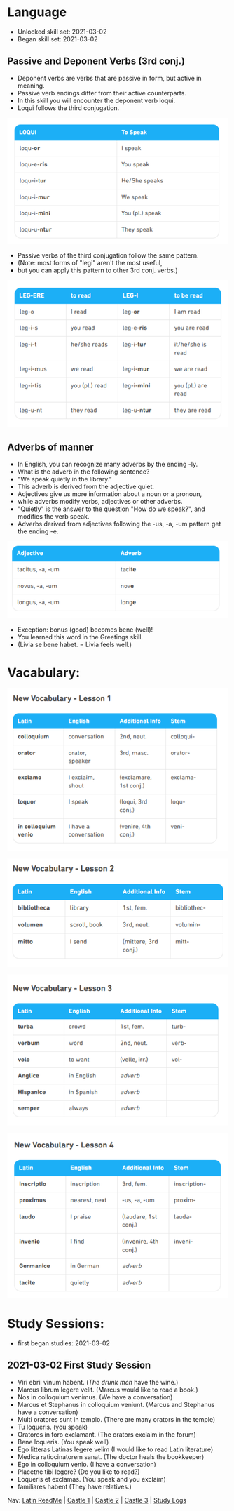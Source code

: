 # Language
* Unlocked skill set: 2021-03-02
* Began skill set: 2021-03-02


## Passive and Deponent Verbs (3rd conj.)
* Deponent verbs are verbs that are passive in form, but active in meaning. 
* Passive verb endings differ from their active counterparts. 
* In this skill you will encounter the deponent verb loqui. 
* Loqui follows the third conjugation.

![Image1](https://github.com/EO4wellness/T-I-L/blob/main/polyglot/latin/Castle-3/Images/Language-image1.png)

* Passive verbs of the third conjugation follow the same pattern. 
* (Note: most forms of "legi" aren't the most useful, 
* but you can apply this pattern to other 3rd conj. verbs.)

![Image2](https://github.com/EO4wellness/T-I-L/blob/main/polyglot/latin/Castle-3/Images/Language-image2.png)

## Adverbs of manner
* In English, you can recognize many adverbs by the ending -ly. 
* What is the adverb in the following sentence?
* "We speak quietly in the library."
* This adverb is derived from the adjective quiet. 
* Adjectives give us more information about a noun or a pronoun, 
* while adverbs modify verbs, adjectives or other adverbs. 
* "Quietly" is the answer to the question "How do we speak?", and modifies the verb speak.
* Adverbs derived from adjectives following the -us, -a, -um pattern get the ending -e.

![Image3](https://github.com/EO4wellness/T-I-L/blob/main/polyglot/latin/Castle-3/Images/Language-image3.png)

* Exception: bonus (good) becomes bene (well)! 
* You learned this word in the Greetings skill. 
* (Livia se bene habet. = Livia feels well.)

# Vacabulary: 

![Lesson1](https://github.com/EO4wellness/T-I-L/blob/main/polyglot/latin/Castle-3/Images/Language-lesson1.png)

![Lesson2](https://github.com/EO4wellness/T-I-L/blob/main/polyglot/latin/Castle-3/Images/Language-lesson2.png)

![Lesson3](https://github.com/EO4wellness/T-I-L/blob/main/polyglot/latin/Castle-3/Images/Language-lesson3.png)

![Lesson4](https://github.com/EO4wellness/T-I-L/blob/main/polyglot/latin/Castle-3/Images/Language-lesson4.png)

# Study Sessions:
* first began studies: 2021-03-02

## 2021-03-02 First Study Session 
* Viri ebrii vinum habent. (_The drunk men_ have the wine.) 
* Marcus librum legere velit. (Marcus would like to read a book.)
* Nos in colloquium venimus. (We have a conversation)
* Marcus et Stephanus in colloquium veniunt. (Marcus and Stephanus have a conversation)
* Multi oratores sunt in templo. (There are many orators in the temple)
* Tu loqueris. (you speak)
* Oratores in foro exclamant. (The orators exclaim in the forum)
* Bene loqueris. (You speak well)
* Ego litteras Latinas legere velim (I would like to read Latin literature)
* Medica ratiocinatorem sanat. (The doctor heals the bookkeeper)
* Ego in colloquium venio. (I have a conversation)
* Placetne tibi legere?  (Do you like to read?)
* Loqueris et exclamas. (You speak and you exclaim) 
* familiares habent (They have relatives.)


Nav: [Latin ReadMe](https://github.com/EO4wellness/T-I-L/tree/main/polyglot/latin) | [Castle 1](https://github.com/EO4wellness/T-I-L/tree/main/polyglot/latin/Castle-1) | [Castle 2](https://github.com/EO4wellness/T-I-L/tree/main/polyglot/latin/Castle-2) | [Castle 3](https://github.com/EO4wellness/T-I-L/tree/main/polyglot/latin/Castle-3) | [Study Logs](https://github.com/EO4wellness/T-I-L/tree/main/polyglot/latin/study-log)

